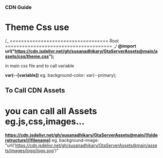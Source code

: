 ### CDN Guide

# Theme Css use

/_ ===================================
Root
====================================== _/
**@import url("https://cdn.jsdelivr.net/gh/susanadhikary/GtaServerAssets@main/assets/css/theme.css");**

in main css file and to call variable

**var(--[variable])**
eg. background-color: var(--primary);

## To Call CDN Assets

# you can call all Assets eg.js,css,images...

**https://cdn.jsdelivr.net/gh/susanadhikary/GtaServerAssets@main/[folderstructure]/[filename]**
eg. background-image: "url('https://cdn.jsdelivr.net/gh/susanadhikary/GtaServerAssets@main/assets/images/logo/logo.svg')"
